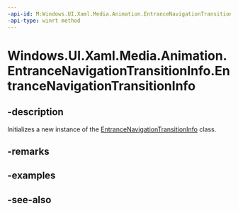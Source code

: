 ```yaml
---
-api-id: M:Windows.UI.Xaml.Media.Animation.EntranceNavigationTransitionInfo.#ctor
-api-type: winrt method
---
```


<!-- Method syntax
public EntranceNavigationTransitionInfo()
-->

# Windows.UI.Xaml.Media.Animation.EntranceNavigationTransitionInfo.EntranceNavigationTransitionInfo

## -description
Initializes a new instance of the [EntranceNavigationTransitionInfo](entrancenavigationtransitioninfo.md) class.


## -remarks

## -examples

## -see-also
